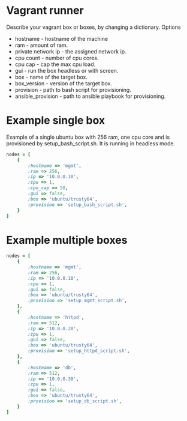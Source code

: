 # Vagrant runner

Describe your vagrant box or boxes, by changing a dictionary.
Options
  - hostname - hostname of the machine
  - ram - amount of ram.
  - private network ip - the assigned network ip.
  - cpu count - number of cpu cores.
  - cpu cap - cap the max cpu load.
  - gui - run the box headless or with screen.
  - box - name of the target box.
  - box_version - version of the target box.
  - provision - path to bash script for provisioning.
  - ansible_provision - path to ansible playbook for provisioning.


# Example single box
Example of a single ubuntu box with 256 ram, one cpu core and is provisioned by setup_bash_script.sh.
It is running in headless mode.
``` ruby
nodes = [
    {  
        :hostname => 'mgmt',
        :ram => 256,
        :ip => '10.0.0.10',
        :cpu => 1,
        :cpu_cap => 50,
        :gui => false,
        :box => 'ubuntu/trusty64',
        :provision => 'setup_bash_script.sh',
    }
]
```


# Example multiple boxes
``` ruby
nodes = [
    {  
        :hostname => 'mgmt',
        :ram => 256,
        :ip => '10.0.0.10',
        :cpu => 1,
        :gui => false,
        :box => 'ubuntu/trusty64',
        :provision => 'setup_mgmt_script.sh',
    },
    {  
        :hostname => 'httpd',
        :ram => 512,
        :ip => '10.0.0.20',
        :cpu => 1,
        :gui => false,
        :box => 'ubuntu/trusty64',
        :provision => 'setup_httpd_script.sh',
    },
    {  
        :hostname => 'db',
        :ram => 512,
        :ip => '10.0.0.30',
        :cpu => 1,
        :gui => false,
        :box => 'ubuntu/trusty64',
        :provision => 'setup_db_script.sh',
    }
]
```

